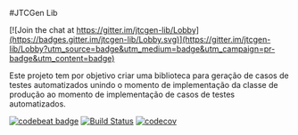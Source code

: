 #JTCGen Lib

[![Join the chat at https://gitter.im/jtcgen-lib/Lobby](https://badges.gitter.im/jtcgen-lib/Lobby.svg)](https://gitter.im/jtcgen-lib/Lobby?utm_source=badge&utm_medium=badge&utm_campaign=pr-badge&utm_content=badge)

Este projeto tem por objetivo criar uma biblioteca para geração de casos de testes automatizados unindo o momento de implementação da classe de produção ao momento de implementação de casos de testes automatizados.

[![codebeat badge](https://codebeat.co/badges/0f95f14f-9731-4e3e-8b5b-52d6b396a3fc)](https://codebeat.co/projects/github-com-rgoncalves94-jtcgen)  [![Build Status](https://travis-ci.org/rgoncalves94/jtcgen.svg?branch=master)](https://travis-ci.org/rgoncalves94/jtcgen)  [![codecov](https://codecov.io/gh/rgoncalves94/jtcgen/branch/master/graph/badge.svg)](https://codecov.io/gh/rgoncalves94/jtcgen)
